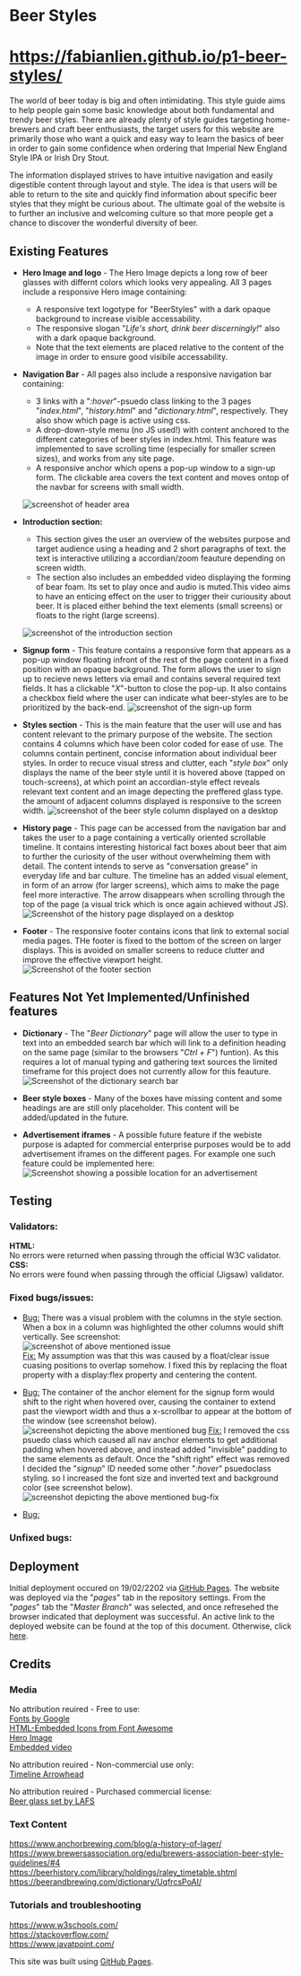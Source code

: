 # Beer Styles
# https://fabianlien.github.io/p1-beer-styles/
The world of beer today is big and often intimidating. This style guide aims to help people gain some basic knowledge about both fundamental and trendy beer styles. There are already plenty of style guides targeting home-brewers and craft beer enthusiasts, the target users for this website are primarily those who want a quick and easy way to learn the basics of beer in order to gain some confidence when ordering that Imperial New England Style IPA or Irish Dry Stout. 

The information displayed strives to have intuitive navigation and easily digestible content through layout and style. The idea is that users will be able to return to the site and quickly find information about specific beer styles that they might be curious about. The ultimate goal of the website is to further an inclusive and welcoming culture so that more people get a chance to discover the wonderful diversity of beer.


## Existing Features
- **Hero Image and logo** - The Hero Image depicts a long row of beer glasses with differnt colors which looks very appealing. All 3 pages include a responsive Hero image containing:
  - A responsive text logotype for "BeerStyles" with a dark opaque background to increase visible accessability.
  - The responsive slogan "*Life's short, drink beer discerningly!*" also with a dark opaque background.
  - Note that the text elements are placed relative to the content of the image in order to ensure good visibile accessability.
- **Navigation Bar** - All pages also include a responsive navigation bar containing:
  - 3 links with a "*:hover*"-psuedo class linking to the 3 pages "*index.html*", "*history.html*" and "*dictionary.html*", respectively. They also show which page is active using css.
  - A drop-down-style menu (no JS used!) with content anchored to the different categories of beer styles in index.html. This feature was implemented to save scrolling time (especially for smaller screen sizes), and works from any site page.
  - A responsive anchor which opens a pop-up window to a sign-up form. The clickable area covers the text content and moves ontop of the navbar for screens with small width.

  ![screenshot of header area](assets/images/screenshots/Screenshot-header-feature.png)

- **Introduction section:** 
  - This section gives the user an overview of the websites purpose and target audience using a heading and 2 short paragraphs of text. the text is interactive utilizing a accordian/zoom feauture depending on screen width. 
  - The section also includes an embedded video displaying the forming of bear foam. Its set to play once and audio is muted.This video aims to have an enticing effect on the user to trigger their curiousity about beer. It is placed either behind the text elements (small screens) or floats to the right (large screens).

  ![screenshot of the introduction section](assets/images/screenshots/Screenshot-intro-section.png)

- **Signup form** - This feature contains a responsive form that appears as a pop-up window floating infront of the rest of the page content in a fixed position with an opaque background. The form allows the user to sign up to recieve news letters via email and contains several required text fields. It has a clickable "*X*"-button to close the pop-up. It also contains a checkbox field where the user can indicate what beer-styles are to be prioritized by the back-end. 
![screenshot of the sign-up form](assets/images/screenshots/Screenshot-signup-form.png)

- **Styles section** - This is the main feature that the user will use and has content relevant to the primary purpose of the website. The section contains 4 columns which have been color coded for ease of use. The columns contain pertinent, concise information about individual beer styles. In order to recuce visual stress and clutter, each "*style box*" only displays the name of the beer style until it is hovered above (tapped on touch-screens), at which point an accordian-style effect reveals relevant text content and an image depecting the preffered glass type. the amount of adjacent columns displayed is responsive to the screen width.
![screenshot of the beer style column displayed on a desktop](assets/images/screenshots/Screenshot-style-columns.png)

- **History page** - This page can be accessed from the navigation bar and takes the user to a page containing a vertically oriented scrollable timeline. It contains interesting historical fact boxes about beer that aim to further the curiosity of the user without overwhelming them with detail. The content intends to serve as "conversation grease" in everyday life and bar culture. The timeline has an added visual element, in form of an arrow (for larger screens), which aims to make the page feel more interactive. The arrow disappears when scrolling through the top of the page (a visual trick which is once again achieved without JS).
![Screenshot of the history page displayed on a desktop](assets/images/screenshots/Screenshot-history-page.png)

- **Footer** - The responsive footer contains icons that link to external social media pages. THe footer is fixed to the bottom of the screen on larger displays. This is avoided on smaller screens to reduce clutter and improve the effective viewport height.
![Screenshot of the footer section](assets/images/screenshots/Screenshot-footer.png)

## Features Not Yet Implemented/Unfinished features

- **Dictionary** - The "*Beer Dictionary*" page will allow the user to type in text into an embedded search bar which will link to a definition heading on the same page (similar to the browsers "*Ctrl + F*") funtion). As this requires a lot of manual typing and gathering text sources the limited timeframe for this project does not currently allow for this feauture.
![Screenshot of the dictionary search bar](assets/images/screenshots/Screenshot-dictionary-page.png)

- **Beer style boxes** - Many of the boxes have missing content and some headings are are still only placeholder. This content will be added/updated in the future.

- **Advertisement iframes** - A possible future feature if the webiste purpose is adapted for commercial enterprise purposes would be to add advertisement iframes on the different pages. For example one such feature could be implemented here:
![Screenshot showing a possible location for an advertisement](assets/images/screenshots/Screenshot-ad-placement.png) 

## Testing

### Validators:
**HTML:**  
No errors were returned when passing through the official W3C validator.  
**CSS:**  
No errors were found when passing through the official (Jigsaw) validator.

### Fixed bugs/issues:  
- <ins>Bug:</ins> There was a visual problem with the columns in the style section. When a box in a column was highlighted the other columns would shift vertically. See screenshot:  
![screenshot of above mentioned issue](assets/images/screenshots/screenshot-jumping-error.png)  
<ins>Fix:</ins> My assumption was that this was caused by a float/clear issue cuasing positions to overlap somehow. I fixed this by replacing the float property with a display:flex property and centering the content.


- <ins>Bug:</ins> The container of the anchor element for the signup form would shift to the right when hovered over, causing the container to extend past the viewport width and thus a x-scrollbar to appear at the bottom of the window (see screenshot below).  
![screenshot depicting the above mentioned bug](assets/images/screenshots/signup-button-bug.png)
<ins>Fix:</ins> I removed the css psuedo class which caused all nav anchor elements to get additional padding when hovered above, and instead added "invisible" padding to the same elements as default. Once the "shift right" effect was removed I decided the "*signup*" ID needed some other "*:hover*" psuedoclass styling. so I increased the font size and inverted text and background color (see screenshot below).
![screenshot depicting the above mentioned bug-fix](assets/images/screenshots/signup-button-fix.png)


- <ins>Bug:</ins> 



### Unfixed bugs:


## Deployment
Initial deployment occured on 19/02/2202 via [GitHub Pages](https://pages.github.com/). The website was deployed via the "*pages*" tab in the repository settings. From the "*pages*" tab the "*Master Branch*" was selected, and once refresehed the browser indicated that deployment was successful. An active link to the deployed website can be found at the top of this document. Otherwise, click [here](https://fabianlien.github.io/p1-beer-styles/).



## Credits

### Media
No attribution reuired - Free to use:  
[Fonts by Google](https://fonts.googleapis.com/css2?family=Montserrat&family=Orbitron&family=Saira+Condensed:wght@300&display=swap)  
[HTML-Embedded Icons from Font Awesome](https://fontawesome.com/)  
[Hero Image](https://pixabay.com/photos/beer-beer-glass-alcohol-glass-4926861/?download)  
[Embedded video](https://assets.mixkit.co/videos/preview/mixkit-beer-foam-forming-in-a-glass-seen-from-close-up-8708-large.mp4)
  
No attribution reuired - Non-commercial use only:  
[Timeline Arrowhead](https://www.hiclipart.com/free-transparent-background-png-clipart-bjaox)
  
No attribution reuired - Purchased commercial license:  
[Beer glass set by LAFS](PNGhttps://creativemarket.com/Olga.Prikhodko/3896021-Beer-glasses-%28outline-colored-icons%29)

### Text Content
https://www.anchorbrewing.com/blog/a-history-of-lager/  
https://www.brewersassociation.org/edu/brewers-association-beer-style-guidelines/#4  
https://beerhistory.com/library/holdings/raley_timetable.shtml  
https://beerandbrewing.com/dictionary/UqfrcsPoAI/  

### Tutorials and troubleshooting
https://www.w3schools.com/  
https://stackoverflow.com/  
https://www.javatpoint.com/  

This site was built using [GitHub Pages](https://pages.github.com/).